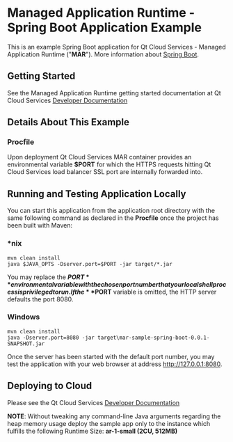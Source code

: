 # Managed Application Runtime - Spring Boot Application Example 

This is an example Spring Boot application for Qt Cloud Services - Managed Application Runtime ("**MAR**"). More information about [Spring Boot](http://projects.spring.io/spring-boot/).

## Getting Started

See the Managed Application Runtime getting started documentation at Qt Cloud Services [Developer Documentation ](https://developer.qtcloudservices.com/mar/getting-started)

## Details About This Example

### Procfile

Upon deployment Qt Cloud Services MAR container provides an environmental variable **$PORT** for which the HTTPS requests hitting Qt Cloud Services load balancer SSL port are internally forwarded into.

## Running and Testing Application Locally

You can start this application from the application root directory with the same following command as declared in the **Procfile** once the project has been built with Maven:


### *nix
```
mvn clean install
java $JAVA_OPTS -Dserver.port=$PORT -jar target/*.jar
```

You may replace the **$PORT** environmental variable with the chosen port number that your local shell process is privileged to run. If the **$PORT** variable is omitted, the HTTP server defaults the port 8080.

### Windows
```
mvn clean install
java -Dserver.port=8080 -jar target\mar-sample-spring-boot-0.0.1-SNAPSHOT.jar
```

Once the server has been started with the default port number, you may test the application with your web browser at address http://127.0.0.1:8080.

## Deploying to Cloud

Please see the Qt Cloud Services [Developer Documentation ](https://developer.qtcloudservices.com/mar/getting-started)

**NOTE**: Without tweaking any command-line Java arguments regarding the heap memory usage deploy the sample app only to the instance which fulfills the following Runtime Size: **ar-1-small (2CU, 512MB)** 